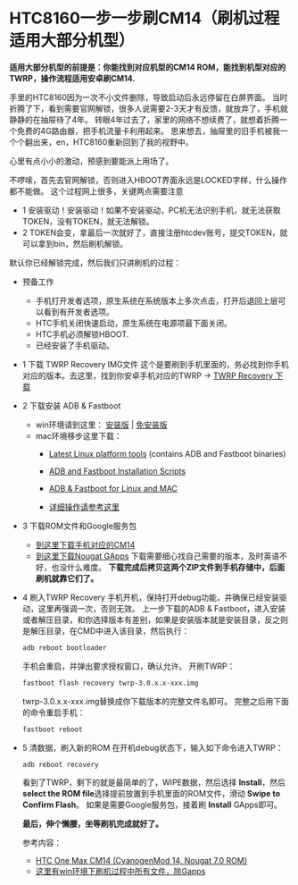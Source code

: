 # HTC8160一步一步刷CM14（刷机过程适用大部分机型）

**适用大部分机型的前提是：你能找到对应机型的CM14 ROM，能找到机型对应的TWRP，操作流程适用安卓刷CM14.**

手里的HTC8160因为一次不小文件删除，导致启动后永远停留在白屏界面。
当时折腾了下，看到需要官网解锁，很多人说需要2-3天才有反馈，就放弃了，手机就静静的在抽屉待了4年。
转眼4年过去了，家里的网络不想续费了，就想着折腾一个免费的4G路由器，把手机流量卡利用起来。
思来想去，抽屉里的旧手机被我一个个翻出来，en，HTC8160重新回到了我的视野中。

心里有点小小的激动，预感到要能派上用场了。

不啰嗦，首先去官网解锁，否则进入HBOOT界面永远是LOCKED字样，什么操作都不能做。
这个过程网上很多，关键两点需要注意

- 1 安装驱动！安装驱动！如果不安装驱动，PC机无法识别手机，就无法获取TOKEN，没有TOKEN，就无法解锁。
- 2 TOKEN会变，拿最后一次就好了，直接注册htcdev账号，提交TOKEN，就可以拿到bin，然后刷机解锁。
  
默认你已经解锁完成，然后我们只讲刷机的过程：
- 预备工作
  - 手机打开发者选项，原生系统在系统版本上多次点击，打开后退回上层可以看到有开发者选项。
  - HTC手机关闭快速启动，原生系统在电源项最下面关闭。
  - HTC手机必须解锁HBOOT.
  - 已经安装了手机驱动。

- 1 下载 TWRP Recovery IMG文件
    这个是要刷到手机里面的，务必找到你手机对应的版本。去这里，找到你安卓手机对应的TWRP -> [TWRP Recovery 下载](https://twrp.me/Devices/)
- 2 下载安装 ADB & Fastboot
  - win环境请到这里：
    [安装版](https://drive.google.com/uc?export=download&id=0B0MKgCbUM0itVVFWRC02Q0VBQnc) | [免安装版](https://dl.google.com/android/repository/platform-tools-latest-windows.zip) 
  - mac环境移步这里下载：
    - [Latest Linux platform tools](https://dl.google.com/android/repository/platform-tools-latest-linux.zip) (contains ADB and Fastboot binaries) 
    - [ADB and Fastboot Installation Scripts](http://fs1.d-h.st/download/00105/n5I/Android.zip) 
    - [ADB & Fastboot for Linux and MAC](https://code.google.com/archive/p/adb-fastboot-install/downloads)
    
    - [详细操作请参考这里](https://www.cyanogenmods.org/forums/topic/install-adb-fastboot-linux-mac-os-x/)

- 3 下载ROM文件和Google服务包
    - [到这里下载手机对应的CM14](https://www.cyanogenmods.org/lineage-os-14-1-rom-update-devices-list-downlods/)
    - [到这里下载Nougat GApps](https://www.cyanogenmods.org/forums/topic/download-android-nougat-cyanogenmod-14-google-apps-gapps/)
    下载需要细心找自己需要的版本，及时英语不好，也没什么难度。
    **下载完成后拷贝这两个ZIP文件到手机存储中，后面刷机就靠它们了。**

- 4 刷入TWRP Recovery
    手机开机，保持打开debug功能，并确保已经安装驱动，这里再强调一次，否则无效。
    上一步下载的ADB & Fastboot，进入安装或者解压目录，和你选择版本有差别，如果是安装版本就是安装目录，反之则是解压目录，在CMD中进入该目录，然后执行：

    ```bash
    adb reboot bootloader
    ```

    手机会重启，并弹出要求授权窗口，确认允许。
    开刷TWRP：

    ```bash
    fastboot flash recovery twrp-3.0.x.x-xxx.img
    ```
    twrp-3.0.x.x-xxx.img替换成你下载版本的完整文件名即可。
    完整之后用下面的命令重启手机：

    ```bash
    fastboot reboot
    ```

- 5 清数据，刷入新的ROM
    在开机debug状态下，输入如下命令进入TWRP：
    
    ```bash
    adb reboot recovery
    ```
    看到了TWRP，剩下的就是最简单的了，WIPE数据，然后选择 **Install**，然后 **select the ROM file**选择提前放置到手机里面的ROM文件，滑动 **Swipe to Confirm Flash**。
    如果是需要Google服务包，接着刷 **Install** GApps即可。
    
    **最后，伸个懒腰，坐等刷机完成就好了。**

    参考内容：
    - [HTC One Max CM14 (CyanogenMod 14, Nougat 7.0 ROM)](https://www.cyanogenmods.org/forums/topic/htc-one-max-cm14-cyanogenmod-14-nougat-7-0-rom/)
    - [这里有win环境下刷机过程中所有文件，除Gapps](/HTCT6)



